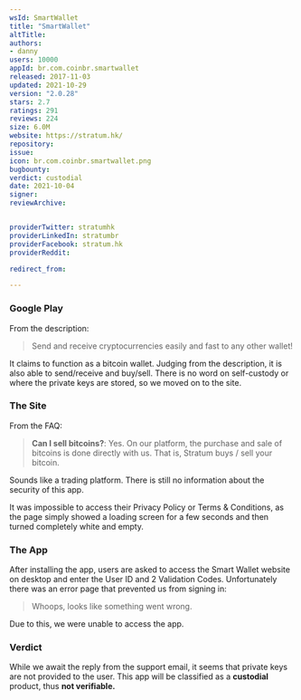 ```yaml
---
wsId: SmartWallet
title: "SmartWallet"
altTitle: 
authors:
- danny
users: 10000
appId: br.com.coinbr.smartwallet
released: 2017-11-03
updated: 2021-10-29
version: "2.0.28"
stars: 2.7
ratings: 291
reviews: 224
size: 6.0M
website: https://stratum.hk/
repository: 
issue: 
icon: br.com.coinbr.smartwallet.png
bugbounty: 
verdict: custodial
date: 2021-10-04
signer: 
reviewArchive:


providerTwitter: stratumhk
providerLinkedIn: stratumbr
providerFacebook: stratum.hk
providerReddit: 

redirect_from:

---
```



### Google Play
From the description:

> Send and receive cryptocurrencies easily and fast to any other wallet!

It claims to function as a bitcoin wallet. Judging from the description, it is also able to send/receive and buy/sell. There is no word on self-custody or where the private keys are stored, so we moved on to the site.

### The Site
From the FAQ:

> **Can I sell bitcoins?**: Yes. On our platform, the purchase and sale of bitcoins is done directly with us. That is, Stratum buys / sell your bitcoin.

Sounds like a trading platform. There is still no information about the security of this app.

It was impossible to access their Privacy Policy or Terms & Conditions, as the page simply showed a loading screen for a few seconds and then turned completely white and empty.

### The App
After installing the app, users are asked to access the Smart Wallet website on desktop and enter the User ID and 2 Validation Codes. Unfortunately there was an error page that prevented us from signing in:

> Whoops, looks like something went wrong.

Due to this, we were unable to access the app.

### Verdict
While we await the reply from the support email, it seems that private keys are not provided to the user. This app will be classified as a **custodial** product, thus **not verifiable.**
